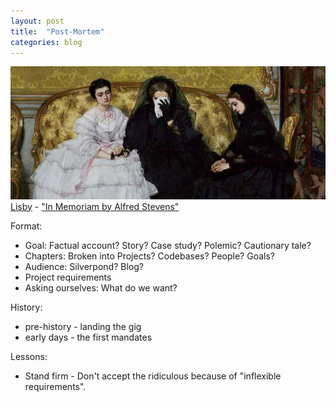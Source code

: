 ```yaml
---
layout: post
title:  "Post-Mortem"
categories: blog
---
```


<p class="attribution">
	<img src="/images/postmortem/ladies.png" class="image fit" />
	<a href="https://www.flickr.com/photos/60861613@N00/">Lisby</a> -
	<a href="https://www.flickr.com/photos/60861613@N00/14484166855/in/photolist-o4V9bK-nMsvcY-o5fsPq-o6GYgK-o9g9JD-o5xm6b-o29xSK-nMNmuf-nMsbif-o4pUX4-nMWdT6-o5iL7A-orXb9D-omWk6w-oGq4gG-o5xVHm-nWyJXJ-69LnX9-oc4kd3-o9fE6A-6j7x3k-nMWdP8-nG6yGn-oC1hhj-o5kuNK-uYStjW-nzGuLd-o57vFn-ombXvJ-nNa1dd-obZMKm-nDuGVR-o5bfhG-o28GvP-o7snxD-omWKT5-nYvya3-o9gcFS-6NB3fr-oc4khS-oErQna-o739tn-o3nzjS-oqLm2F-o2Txqs-o4NVd9-nHtJgV-nJEZ2g-6ztnhr-o2TSQj">"In Memoriam by Alfred Stevens"</a>
</p>

Format:

* Goal: Factual account? Story? Case study? Polemic? Cautionary tale?
* Chapters: Broken into Projects? Codebases? People? Goals?
* Audience: Silverpond? Blog?
* Project requirements
* Asking ourselves: What do we want?

History:

* pre-history - landing the gig
* early days - the first mandates

Lessons:

* Stand firm - Don't accept the ridiculous because of "inflexible requirements".

<!--more-->
